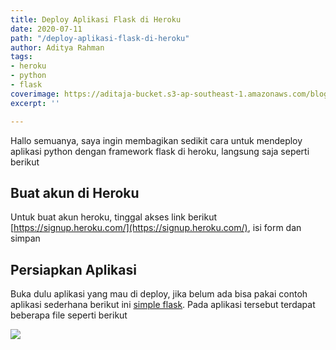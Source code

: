 ```yaml
---
title: Deploy Aplikasi Flask di Heroku
date: 2020-07-11
path: "/deploy-aplikasi-flask-di-heroku"
author: Aditya Rahman
tags:
- heroku
- python
- flask
coverimage: https://aditaja-bucket.s3-ap-southeast-1.amazonaws.com/blog-media/20200717-wp2308418.jpg
excerpt: ''

---
```

Hallo semuanya, saya ingin membagikan sedikit cara untuk mendeploy aplikasi python dengan framework flask di heroku, langsung saja seperti berikut

## Buat akun di Heroku
Untuk buat akun heroku, tinggal akses link berikut [https://signup.heroku.com/](https://signup.heroku.com/), isi form dan simpan

## Persiapkan Aplikasi
Buka dulu aplikasi yang mau di deploy, jika belum ada bisa pakai contoh aplikasi sederhana berikut ini [simple flask](https://github.com/kudaliar032/simple-flask/tree/master). Pada aplikasi tersebut terdapat beberapa file seperti berikut

![](https://i.imgur.com/INgVNme.png)